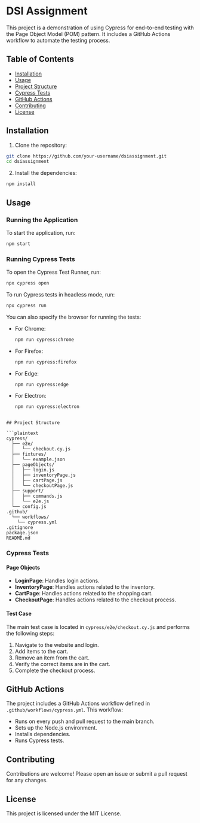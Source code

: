 # DSI Assignment
This project is a demonstration of using Cypress for end-to-end testing with the Page Object Model (POM) pattern. It includes a GitHub Actions workflow to automate the testing process.

## Table of Contents

- [Installation](#installation)
- [Usage](#usage)
- [Project Structure](#project-structure)
- [Cypress Tests](#cypress-tests)
- [GitHub Actions](#github-actions)
- [Contributing](#contributing)
- [License](#license)

## Installation

1. Clone the repository:

  ```bash
  git clone https://github.com/your-username/dsiassignment.git
  cd dsiassignment
  ```

2. Install the dependencies:

  ```bash
  npm install
  ```

## Usage

### Running the Application

To start the application, run:

```bash
npm start
```

### Running Cypress Tests

To open the Cypress Test Runner, run:

```bash
npx cypress open
```

To run Cypress tests in headless mode, run:

```bash
npx cypress run
```
You can also specify the browser for running the tests:

- For Chrome:

  ```bash
  npm run cypress:chrome
  ```

- For Firefox:

  ```bash
  npm run cypress:firefox
  ```

- For Edge:

  ```bash
  npm run cypress:edge
  ```

- For Electron:

  ```bash
  npm run cypress:electron
  ```
```

## Project Structure

```plaintext
cypress/
  ├── e2e/
  │   └── checkout.cy.js
  ├── fixtures/
  │   └── example.json
  ├── pageObjects/
  │   ├── login.js
  │   ├── inventoryPage.js
  │   ├── cartPage.js
  │   └── checkoutPage.js
  ├── support/
  │   ├── commands.js
  │   └── e2e.js
  └── config.js
.github/
  └── workflows/
    └── cypress.yml
.gitignore
package.json
README.md
```

### Cypress Tests

#### Page Objects

- **LoginPage**: Handles login actions.
- **InventoryPage**: Handles actions related to the inventory.
- **CartPage**: Handles actions related to the shopping cart.
- **CheckoutPage**: Handles actions related to the checkout process.

#### Test Case

The main test case is located in `cypress/e2e/checkout.cy.js` and performs the following steps:

1. Navigate to the website and login.
2. Add items to the cart.
3. Remove an item from the cart.
4. Verify the correct items are in the cart.
5. Complete the checkout process.

## GitHub Actions

The project includes a GitHub Actions workflow defined in `.github/workflows/cypress.yml`. This workflow:

- Runs on every push and pull request to the main branch.
- Sets up the Node.js environment.
- Installs dependencies.
- Runs Cypress tests.

## Contributing

Contributions are welcome! Please open an issue or submit a pull request for any changes.

## License

This project is licensed under the MIT License.
